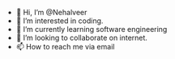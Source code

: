 - 👋 Hi, I’m @Nehalveer
- 👀 I’m interested in coding.
- 🌱 I’m currently learning software engineering
- 💞️ I’m looking to collaborate on internet.
- 📫 How to reach me via email

<!---
Nehalveer/Nehalveer is a ✨ special ✨ repository because its `README.md` (this file) appears on your GitHub profile.
You can click the Preview link to take a look at your changes.
--->
